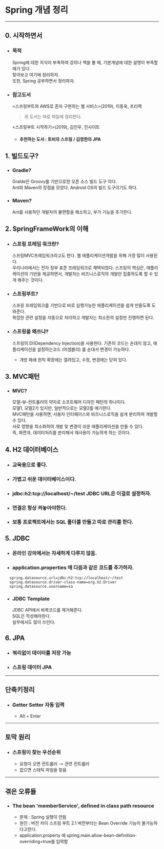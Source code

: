 # Spring 개념 정리
   
* * *
   
## 0. 시작하면서
* ### 목적
  Spring에 대한 지식이 부족하여 강의나 책을 볼 때, 기본개념에 대한 설명이 부족할 때가 있다.   
  찾아보고 여기에 정리하자.   
  또한, Spring 공부하면서 정리하자.
* ### 참고도서
  <스프링부트와 AWS로 혼자 구현하는 웹 서비스>(2019), 이동욱, 프리렉   
   > 위 도서는 따로 파일에 정리한다.  
   
   <스프링부트 시작하기>(2019), 김인우, 인사이트
  
  * #### 추천하는 도서 : 토비의 스프링 / 김영한의 JPA

## 1. 빌드도구?
* ### Gradle?
  Gralde은 Groovy를 기반으로한 오픈 소스 빌드 도구 이다.   
  Ant와 Maven의 장점을 모았다. Android OS의 빌드 도구이기도 하다.
* ### Maven?
  Ant를 사용하던 개발자의 불편함을 해소하고, 부가 기능을 추가한다.
## 2. SpringFrameWork의 이해
* ### 스프링 프레임 워크란?
  스프링MVC프레임워크라고도 한다. 웹 애플리케이션개발을 위해 가장 많이 사용된다.   
  우리나라에서는 전자 정부 표준 프레임워크로 채택되었다.
  스프링의 핵심은, 애플리케이션의 기반을 제공하면서, 개발자는 비즈니스로직의 개발만 집중하도록 할 수 있게 해주는 것이다.
* ### 스프링부트?
  스프링 프레임워크를 기반으로 바로 실행가능한 애플리케이션을 쉽게 만들도록 도와준다.   
  복잡한 관련 설정을 자동으로 처리하고 개발자는 최소한의 설정만 진행하면 된다.   
  
* ### 스프링을 왜쓰냐?   
  스프링의 DI(Dependency Injection)을 사용한다.
  기존의 코드는 손대지 않고, 애플리케이션을 설정하는코드 (어셈블리) 를 손대서 변경이 가능하다.
  + 개방 패쇄 원칙
    확장에는 열려있고, 수정, 변경에는 닫혀 있다.

    

  
## 3. MVC패턴
* ### MVC?
  모델-뷰-컨트롤러의 약자로 소프트웨어 디자인 패턴의 하나이다.   
  모델1, 모델2가 있지만, 일반적으로는 모델2를 얘기한다.   
  MVC패턴을 사용하면, 사용자 인터페이스와 비즈니스로직을 쉽게 분리하여 개발할 수 있다.   
  서로 영향을 최소화하여 개발 및 변경이 쉬운 애플리케이션을 만들 수 있다.   
  즉, 화면과, 데이터처리를 분리해서 재사용이 가능하게 하는 것이다.
  
## 4. H2 데이터베이스
* ### 교육용으로 좋다.   
* ### 가볍고 쉬운 데이터베이스이다.   
* ### jdbc:h2:tcp://localhost/~/test   JDBC URL은 이걸로 설정하자.
* ### 연결은 항상 켜놓아야한다.    
* ### 보통 프로젝트에서는 SQL 폴더를 만들고 따로 관리를 한다. 


## 5. JDBC
* ### 온라인 강의에서는 자세하게 다루지 않음.
* ### application.properties 에 다음과 같은 코드를 추가하자.
```{.java}
  spring.datasource.url=jdbc:h2:tcp://localhost/~/test
  spring.datasource.driver-class-name=org.h2.Driver
  spring.datasource.username=sa
```

* ### JDBC Template
  JDBC API에서 바복코드를 제거해준다.   
  SQL은 작성해야한다.   
  실무에서도 많이 쓰인다.

## 6. JPA
* ### 쿼리없이 데이터를 저장 가능   
* ### 스프링 데이터 JPA

***


## 단축키정리
* ### Getter Setter 자동 입력
  + Alt + Enter
  
***

## 토막 원리
* ### 스프링이 찾는 우선순위
  + 요청이 오면 컨트롤러 -> 관련 컨트롤러
  + 없으면 스태틱 파일을 찾음
  
  
***

## 겪은 오류들 
* ### The bean 'memberService', defined in class path resource
  + 문제 : Spring 실행이 안됨   
  + 원인 : 버전 차이 스프링 부트 2.1 버전부터는 Bean Override 기능이 불가능하다고한다.
  + application.property 에 spring.main.allow-bean-definition-overriding=true를 입력함

